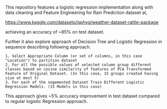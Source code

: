 This repository features a logistic regression implementation along with data cleaning and Feature Engineering for Rain Prediction dataset at,  

https://www.kaggle.com/datasets/jsphyg/weather-dataset-rattle-package

achieving an accuracy of ~85% on test dataset.

Further it also explore approach of Decision Tree and Logistic Regression in sequence describing following approach.

    1. Select Appropriate Column (or set of columns, in this case "Location") to partition dataset
    2. For all the possible values of selected column group different classes based on cosine similarity of features of PCA Transformed Feature of Original Dataset. (In this case, 15 groups created having size at most 5)
    3. For each of the segemented Dataset Train Different Logistic Regression Models. (15 Models in this case)

  This approach gives ~5% accuracy improvement in test dataset compared to regular logistic Regression approach.
